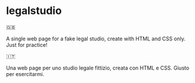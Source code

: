 # legalstudio

🇬🇧  

A single web page for a fake legal studio, create with HTML and CSS only.
Just for practice!


🇮🇹

Una web page per uno studio legale fittizio, creata con HTML e CSS.
Giusto per esercitarmi.

